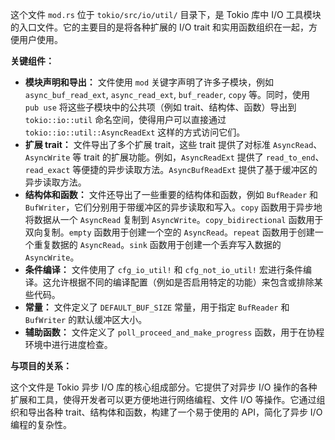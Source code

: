 这个文件 `mod.rs` 位于 `tokio/src/io/util/` 目录下，是 Tokio 库中 I/O 工具模块的入口文件。它的主要目的是将各种扩展的 I/O trait 和实用函数组织在一起，方便用户使用。

**关键组件：**

*   **模块声明和导出：** 文件使用 `mod` 关键字声明了许多子模块，例如 `async_buf_read_ext`, `async_read_ext`, `buf_reader`, `copy` 等。同时，使用 `pub use` 将这些子模块中的公共项（例如 trait、结构体、函数）导出到 `tokio::io::util` 命名空间，使得用户可以直接通过 `tokio::io::util::AsyncReadExt` 这样的方式访问它们。
*   **扩展 trait：** 文件导出了多个扩展 trait，这些 trait 提供了对标准 `AsyncRead`、`AsyncWrite` 等 trait 的扩展功能。例如，`AsyncReadExt` 提供了 `read_to_end`、`read_exact` 等便捷的异步读取方法。`AsyncBufReadExt` 提供了基于缓冲区的异步读取方法。
*   **结构体和函数：** 文件还导出了一些重要的结构体和函数，例如 `BufReader` 和 `BufWriter`，它们分别用于带缓冲区的异步读取和写入。`copy` 函数用于异步地将数据从一个 `AsyncRead` 复制到 `AsyncWrite`。`copy_bidirectional` 函数用于双向复制。`empty` 函数用于创建一个空的 `AsyncRead`。`repeat` 函数用于创建一个重复数据的 `AsyncRead`。`sink` 函数用于创建一个丢弃写入数据的 `AsyncWrite`。
*   **条件编译：** 文件使用了 `cfg_io_util!` 和 `cfg_not_io_util!` 宏进行条件编译。这允许根据不同的编译配置（例如是否启用特定的功能）来包含或排除某些代码。
*   **常量：** 文件定义了 `DEFAULT_BUF_SIZE` 常量，用于指定 `BufReader` 和 `BufWriter` 的默认缓冲区大小。
*   **辅助函数：** 文件定义了 `poll_proceed_and_make_progress` 函数，用于在协程环境中进行进度检查。

**与项目的关系：**

这个文件是 Tokio 异步 I/O 库的核心组成部分。它提供了对异步 I/O 操作的各种扩展和工具，使得开发者可以更方便地进行网络编程、文件 I/O 等操作。它通过组织和导出各种 trait、结构体和函数，构建了一个易于使用的 API，简化了异步 I/O 编程的复杂性。
